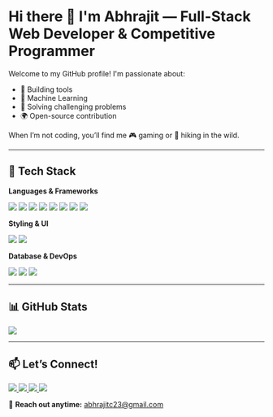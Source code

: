 # Hi there 👋 I'm Abhrajit — Full-Stack Web Developer & Competitive Programmer

Welcome to my GitHub profile! I'm passionate about:
- 🔧 Building tools  
- 🤖 Machine Learning  
- 🧠 Solving challenging problems  
- 🌍 Open-source contribution  

When I’m not coding, you’ll find me 🎮 gaming or 🥾 hiking in the wild.

---

## 🚀 Tech Stack

**Languages & Frameworks**

<p align="left">
  <img src="https://img.shields.io/badge/Python-3776AB?style=for-the-badge&logo=python&logoColor=white" />
  <img src="https://img.shields.io/badge/JavaScript-F7DF1E?style=for-the-badge&logo=javascript&logoColor=black" />
  <img src="https://img.shields.io/badge/Node.js-339933?style=for-the-badge&logo=nodedotjs&logoColor=white" />
  <img src="https://img.shields.io/badge/Express.js-000000?style=for-the-badge&logo=express&logoColor=white" />
  <img src="https://img.shields.io/badge/React-61DAFB?style=for-the-badge&logo=react&logoColor=black" />
  <img src="https://img.shields.io/badge/Next.js-000000?style=for-the-badge&logo=next.js&logoColor=white" />
  <img src="https://img.shields.io/badge/MUI-007FFF?style=for-the-badge&logo=mui&logoColor=white" />
  <img src="https://img.shields.io/badge/shadcn/ui-111827?style=for-the-badge&logo=tailwindcss&logoColor=white" />
</p>

**Styling & UI**

<p align="left">
  <img src="https://img.shields.io/badge/Tailwind_CSS-06B6D4?style=for-the-badge&logo=tailwind-css&logoColor=white" />
  <img src="https://img.shields.io/badge/Bootstrap-7952B3?style=for-the-badge&logo=bootstrap&logoColor=white" />
</p>

**Database & DevOps**

<p align="left">
  <img src="https://img.shields.io/badge/MongoDB-47A248?style=for-the-badge&logo=mongodb&logoColor=white" />
  <img src="https://img.shields.io/badge/MySQL-4479A1?style=for-the-badge&logo=mysql&logoColor=white" />
  <img src="https://img.shields.io/badge/Git-F05032?style=for-the-badge&logo=git&logoColor=white" />
</p>

---

## 📊 GitHub Stats

<p align="left">
  <img src="https://github-readme-stats.vercel.app/api?username=Abhrajit-2005&theme=vue-dark&show_icons=true&hide_border=true&count_private=true" />
</p>

---

## 📫 Let’s Connect!

<p align="left">
  <a href="https://www.linkedin.com/in/abhrajit-chatterjee/" target="_blank">
    <img src="https://img.shields.io/badge/LinkedIn-0A66C2?style=for-the-badge&logo=linkedin&logoColor=white" />
  </a>
  <a href="https://www.instagram.com/abhrajit.chatterjee/" target="_blank">
    <img src="https://img.shields.io/badge/Instagram-E4405F?style=for-the-badge&logo=instagram&logoColor=white" />
  </a>
  <a href="https://leetcode.com/u/Abhrajit_Chatterjee/" target="_blank">
    <img src="https://img.shields.io/badge/LeetCode-000000?style=for-the-badge&logo=LeetCode&logoColor=white" />
  </a>
  <a href="https://codeforces.com/profile/AbhrajitChatterjee" target="_blank">
    <img src="https://img.shields.io/badge/Codeforces-445f9d?style=for-the-badge&logo=codeforces&logoColor=white" />
  </a>
</p>

💌 **Reach out anytime:** [abhrajitc23@gmail.com](mailto:abhrajitc23@gmail.com)
